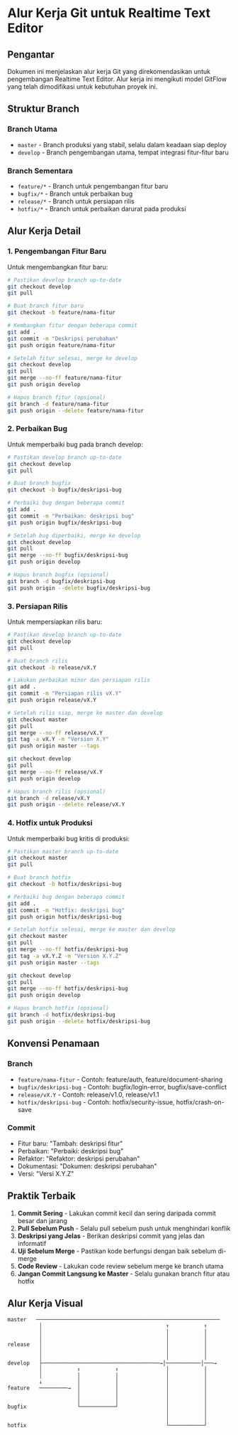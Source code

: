 # Alur Kerja Git untuk Realtime Text Editor

## Pengantar

Dokumen ini menjelaskan alur kerja Git yang direkomendasikan untuk pengembangan Realtime Text Editor. Alur kerja ini mengikuti model GitFlow yang telah dimodifikasi untuk kebutuhan proyek ini.

## Struktur Branch

### Branch Utama
- `master` - Branch produksi yang stabil, selalu dalam keadaan siap deploy
- `develop` - Branch pengembangan utama, tempat integrasi fitur-fitur baru

### Branch Sementara
- `feature/*` - Branch untuk pengembangan fitur baru
- `bugfix/*` - Branch untuk perbaikan bug
- `release/*` - Branch untuk persiapan rilis
- `hotfix/*` - Branch untuk perbaikan darurat pada produksi

## Alur Kerja Detail

### 1. Pengembangan Fitur Baru

Untuk mengembangkan fitur baru:

```bash
# Pastikan develop branch up-to-date
git checkout develop
git pull

# Buat branch fitur baru
git checkout -b feature/nama-fitur

# Kembangkan fitur dengan beberapa commit
git add .
git commit -m "Deskripsi perubahan"
git push origin feature/nama-fitur

# Setelah fitur selesai, merge ke develop
git checkout develop
git pull
git merge --no-ff feature/nama-fitur
git push origin develop

# Hapus branch fitur (opsional)
git branch -d feature/nama-fitur
git push origin --delete feature/nama-fitur
```

### 2. Perbaikan Bug

Untuk memperbaiki bug pada branch develop:

```bash
# Pastikan develop branch up-to-date
git checkout develop
git pull

# Buat branch bugfix
git checkout -b bugfix/deskripsi-bug

# Perbaiki bug dengan beberapa commit
git add .
git commit -m "Perbaikan: deskripsi bug"
git push origin bugfix/deskripsi-bug

# Setelah bug diperbaiki, merge ke develop
git checkout develop
git pull
git merge --no-ff bugfix/deskripsi-bug
git push origin develop

# Hapus branch bugfix (opsional)
git branch -d bugfix/deskripsi-bug
git push origin --delete bugfix/deskripsi-bug
```

### 3. Persiapan Rilis

Untuk mempersiapkan rilis baru:

```bash
# Pastikan develop branch up-to-date
git checkout develop
git pull

# Buat branch rilis
git checkout -b release/vX.Y

# Lakukan perbaikan minor dan persiapan rilis
git add .
git commit -m "Persiapan rilis vX.Y"
git push origin release/vX.Y

# Setelah rilis siap, merge ke master dan develop
git checkout master
git pull
git merge --no-ff release/vX.Y
git tag -a vX.Y -m "Version X.Y"
git push origin master --tags

git checkout develop
git pull
git merge --no-ff release/vX.Y
git push origin develop

# Hapus branch rilis (opsional)
git branch -d release/vX.Y
git push origin --delete release/vX.Y
```

### 4. Hotfix untuk Produksi

Untuk memperbaiki bug kritis di produksi:

```bash
# Pastikan master branch up-to-date
git checkout master
git pull

# Buat branch hotfix
git checkout -b hotfix/deskripsi-bug

# Perbaiki bug dengan beberapa commit
git add .
git commit -m "Hotfix: deskripsi bug"
git push origin hotfix/deskripsi-bug

# Setelah hotfix selesai, merge ke master dan develop
git checkout master
git pull
git merge --no-ff hotfix/deskripsi-bug
git tag -a vX.Y.Z -m "Version X.Y.Z"
git push origin master --tags

git checkout develop
git pull
git merge --no-ff hotfix/deskripsi-bug
git push origin develop

# Hapus branch hotfix (opsional)
git branch -d hotfix/deskripsi-bug
git push origin --delete hotfix/deskripsi-bug
```

## Konvensi Penamaan

### Branch
- `feature/nama-fitur` - Contoh: feature/auth, feature/document-sharing
- `bugfix/deskripsi-bug` - Contoh: bugfix/login-error, bugfix/save-conflict
- `release/vX.Y` - Contoh: release/v1.0, release/v1.1
- `hotfix/deskripsi-bug` - Contoh: hotfix/security-issue, hotfix/crash-on-save

### Commit
- Fitur baru: "Tambah: deskripsi fitur"
- Perbaikan: "Perbaiki: deskripsi bug"
- Refaktor: "Refaktor: deskripsi perubahan"
- Dokumentasi: "Dokumen: deskripsi perubahan"
- Versi: "Versi X.Y.Z"

## Praktik Terbaik

1. **Commit Sering** - Lakukan commit kecil dan sering daripada commit besar dan jarang
2. **Pull Sebelum Push** - Selalu pull sebelum push untuk menghindari konflik
3. **Deskripsi yang Jelas** - Berikan deskripsi commit yang jelas dan informatif
4. **Uji Sebelum Merge** - Pastikan kode berfungsi dengan baik sebelum di-merge
5. **Code Review** - Lakukan code review sebelum merge ke branch utama
6. **Jangan Commit Langsung ke Master** - Selalu gunakan branch fitur atau hotfix

## Alur Kerja Visual

```
master   ──────────────────────────────────────────────────────────
          │                                       ↑           ↑
          │                                       │           │
          │                                       │           │
release   │                                       │           │
          │                                       │           │
          │                                       │           │
develop   ├─────────────────────────────────────→│───────────│───→
          │           ↑           ↑               │           │
          │           │           │               │           │
          ↓           │           │               │           │
feature   ─────────→  │           │               │           │
                      │           │               │           │
                      │           │               │           │
bugfix                └───────────┘               │           │
                                                  │           │
                                                  │           │
hotfix                                            └───────────┘
```

